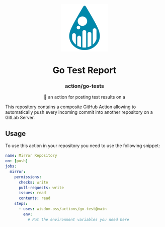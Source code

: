 <div align="center">
<img height="150px" src="https://raw.githubusercontent.com/wisdom-oss/brand/main/svg/standalone_color.svg">
<h1>Go Test Report</h1>
<h3>action/go-tests</h3>
<p>🧪 an action for posting test results on a </p>
</div>

This repository contains a composite GitHub Action allowing to automatically
push every incoming commit  into another repository on a GitLab Server.

## Usage
To use this action in your repository you need to use the following snippet:
```yaml
name: Mirror Repository
on: [push]
jobs:
  mirror:
    permissions:
      checks: write
      pull-requests: write
      issues: read
      contents: read
    steps:
      - uses: wisdom-oss/actions/go-test@main
        env:
          # Put the environment variables you need here
```